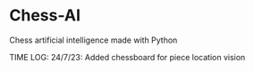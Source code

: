 # Chess-AI
Chess artificial intelligence made with Python

TIME LOG:
24/7/23: Added chessboard for piece location vision
